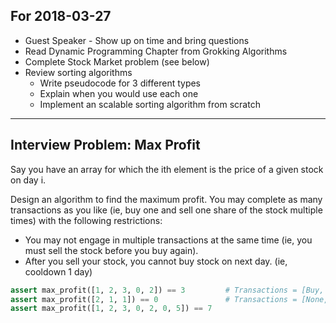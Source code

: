 For 2018-03-27
------

- Guest Speaker - Show up on time and bring questions
- Read Dynamic Programming Chapter from Grokking Algorithms
- Complete Stock Market problem (see below)
- Review sorting algorithms
    - Write pseudocode for 3 different types
    - Explain when you would use each one
    - Implement an scalable sorting algorithm from scratch

-----
Interview Problem: Max Profit
-----

Say you have an array for which the ith element is the price of a given stock on day i.

Design an algorithm to find the maximum profit. You may complete as many transactions as you like (ie, buy one and sell one share of the stock multiple times) with the following restrictions:

- You may not engage in multiple transactions at the same time (ie, you must sell the stock before you buy again).
- After you sell your stock, you cannot buy stock on next day. (ie, cooldown 1 day)

```python
assert max_profit([1, 2, 3, 0, 2]) == 3         # Transactions = [Buy, Sell, Cooldown, Buy, Sell]
assert max_profit([2, 1, 1]) == 0               # Transactions = [None, None, None]             
assert max_profit([1, 2, 3, 0, 2, 0, 5]) == 7
```
